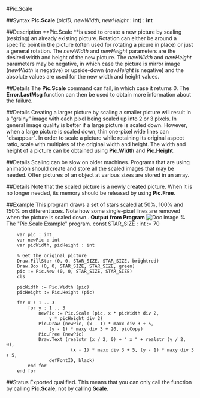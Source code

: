 
#Pic.Scale

##Syntax
**Pic.Scale** (*picID*, *newWidth*, *newHeight* : **int**) : **int**

##Description
**Pic.Scale **is used to create a new picture by scaling (resizing) an already existing picture. Rotation can either be around a specific point in the picture (often used for rotating a picure in place) or just a general rotation.
The *newWidth* and *newHeight* parameters are the desired width and height of the new picture. The *newWidth* and *newHeight* parameters may be negative, in which case the picture is mirror image (*newWidth* is negative) or upside-down (*newHeight* is negative) and the absolute values are used for the new width and height values.

##Details
The **Pic.Scale** command can fail, in which case it returns 0. The **Error.LastMsg** function can then be used to obtain more information about the failure.

##Details
Creating a larger picture by scaling a smaller picture will result in a "grainy" image with each pixel being scaled up into 2 or 3 pixels. In general image quality is better if a large picture is scaled down. However, when a large picture is scaled down, thin one-pixel wide lines can "disappear".
In order to scale a picture while retaining its original aspect ratio, scale with multiples of the original width and height. The width and height of a picture can be obtained using **Pic.Width** and **Pic.Height**.

##Details
Scaling can be slow on older machines. Programs that are using animation should create and store all the scaled images that may be needed. Often pictures of an object at various sizes are stored in an array. 

##Details
Note that the scaled picture is a newly created picture. When it is no longer needed, its memory should be released by using **Pic.Free**.

##Example
This program draws a set of stars scaled at 50%, 100% and 150% on different axes. Note how some single-pixel lines are removed when the picture is scaled down..
**Output from Program**
![Doc image](pic_scale01.gif)
        % The "Pic.Scale Example" program.
        const STAR_SIZE : int := 70
        
        var pic : int
        var newPic : int
        var picWidth, picHeight : int
        
        % Get the original picture
        Draw.FillStar (0, 0, STAR_SIZE, STAR_SIZE, brightred)
        Draw.Box (0, 0, STAR_SIZE, STAR_SIZE, green)
        pic := Pic.New (0, 0, STAR_SIZE, STAR_SIZE)
        cls
        
        picWidth := Pic.Width (pic)
        picHeight := Pic.Height (pic)
        
        for x : 1 .. 3
            for y : 1 .. 3
                newPic := Pic.Scale (pic, x * picWidth div 2, 
                    y * picHeight div 2)
                Pic.Draw (newPic, (x - 1) * maxx div 3 + 5, 
                    (y - 1) * maxy div 3 + 20, picCopy)
                Pic.Free (newPic)
                Draw.Text (realstr (x / 2, 0) + " x " + realstr (y / 2, 0),
                            (x - 1) * maxx div 3 + 5, (y - 1) * maxy div 3 + 5, 
                    defFontID, black)
            end for
        end for
        
##Status
Exported qualified.
This means that you can only call the function by calling **Pic.Scale**, not by calling **Scale**.
